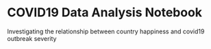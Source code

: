 # COVID19 Data Analysis Notebook
Investigating the relationship between country happiness and covid19 outbreak severity
